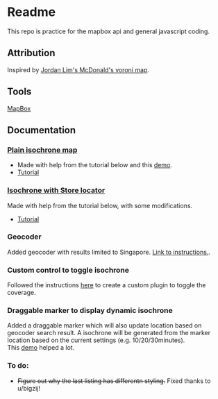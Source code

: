 # Readme

This repo is practice for the mapbox api and general javascript coding.

## Attribution

Inspired by [Jordan Lim's McDonald's voroni map](https://gitlab.com/jordanlys95/sg-mcdonalds-store-voronoi/-/tree/master/).  
  
## Tools  
  
[MapBox](https://docs.mapbox.com/help/tutorials/get-started-isochrone-api/)

## Documentation

### [Plain isochrone map](https://github.com/captmomo/macdonalds-isochrone-map/blob/master/map.html)  
* Made with help from the tutorial below and this [demo](https://blog.mapbox.com/building-with-isochrones-3dc04a061a84).  
* [Tutorial](https://docs.mapbox.com/help/tutorials/get-started-isochrone-api/) 
  
### [Isochrone with Store locator](https://github.com/captmomo/macdonalds-isochrone-map/blob/master/map-sidebar.html)  
Made with help from the tutorial below, with some modifications.
* [Tutorial](https://docs.mapbox.com/help/tutorials/building-a-store-locator/#getting-started)

### Geocoder  
Added geocoder with results limited to Singapore. [Link to instructions.](https://docs.mapbox.com/mapbox-gl-js/example/mapbox-gl-geocoder-limit-region/).

### Custom control to toggle isochrone
Followed the instructions [here](https://blog.mapbox.com/build-mapbox-gl-js-plugins-74c52f22db63) to create a custom plugin to toggle the coverage.

### Draggable marker to display dynamic isochrone
Added a draggable marker which will also update location based on geocoder search result. 
A isochrone will be generated from the marker location based on the current settings (e.g. 10/20/30minutes).  
This [demo](https://blog.mapbox.com/building-with-isochrones-3dc04a061a84) helped a lot.  
  
### To do:
* ~~Figure out why the last listing has differentn styling.~~ Fixed thanks to u/bigzij!
  
